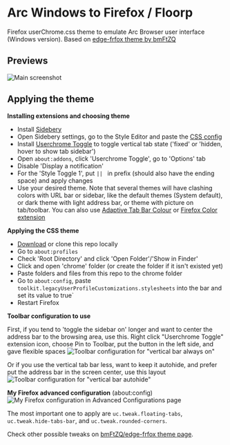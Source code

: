# Arc Windows to Firefox / Floorp
Firefox userChrome.css theme to emulate Arc Browser user interface (Windows version).
Based on [edge-frfox theme by bmFtZQ](https://github.com/bmFtZQ/edge-frfox) 

## Previews
![Main screenshot](https://github.com/KiKaraage/ArcFTW/blob/main/screenshot/Screenshot%20(19740).png)


## Applying the theme

<b>Installing extensions and choosing theme</b>
* Install [Sidebery](https://github.com/mbnuqw/sidebery)
* Open Sidebery settings, go to the Style Editor and paste the [CSS config](docs/sidebery/sidebery-css)
* Install [Userchrome Toggle](https://addons.mozilla.org/id/firefox/addon/userchrome-toggle/) to toggle vertical tab state ('fixed' or 'hidden, hover to show tab sidebar')
* Open `about:addons`, click 'Userchrome Toggle', go to 'Options' tab
* Disable 'Display a notification'
* For the 'Style Toggle 1', put `|| ` in prefix (should also have the ending space) and apply changes
* Use your desired theme. Note that several themes will have clashing colors with  URL bar or sidebar, like the default themes (System default), or dark theme with light address bar, or theme with picture on tab/toolbar. You can also use [Adaptive Tab Bar Colour](https://addons.mozilla.org/id/firefox/addon/adaptive-tab-bar-colour/) or [Firefox Color](https://color.firefox.com) [extension](https://addons.mozilla.org/id/firefox/addon/firefox-color)
  
<b>Applying the CSS theme</b>
  * [Download](https://github.com/KiKaraage/ArcWTF/archive/refs/heads/main.zip) or clone this repo locally
  * Go to `about:profiles`
  * Check 'Root Directory' and click 'Open Folder'/'Show in Finder'
  * Click and open 'chrome' folder (or create the folder if it isn't existed yet)
  * Paste folders and files from this repo to the chrome folder
  * Go to `about:config`, paste `toolkit.legacyUserProfileCustomizations.stylesheets` into the bar and set its value to true`
  * Restart Firefox

 <b>Toolbar configuration to use</b>

First, if you tend to 'toggle the sidebar on' longer and want to center the address bar to the browsing area, use this. Right click "Userchrome Toggle" extension icon, choose Pin to Toolbar, put the button in the left side, and gave flexible spaces
![Toolbar configuration for "vertical bar always on"](https://github.com/KiKaraage/ArcWTF/assets/10529881/4928ae8e-55fb-42c3-8295-8748e6ae6a68)

Or if you use the vertical tab bar less, want to keep it autohide, and prefer put the address bar in the screen center, use this layout
![Toolbar configuration for "vertical bar autohide"](https://github.com/KiKaraage/ArcWTF/assets/10529881/40739e9f-0ee5-4165-8460-ec5cdf9e374a)


  <b>My Firefox advanced configuration</b> (about:config)
  ![My Firefox configuration in Advanced Configurations page](https://github.com/KiKaraage/ArcWTF/assets/10529881/08582e35-e581-4450-b2f8-809ff7116d00)

 The most important one to apply are `uc.tweak.floating-tabs`, `uc.tweak.hide-tabs-bar`, and `uc.tweak.rounded-corners`. 
 
 Check other possible tweaks on [bmFtZQ/edge-frfox theme page](https://github.com/bmFtZQ/edge-frfox?tab=readme-ov-file#tweaks).
